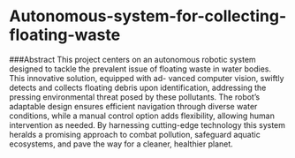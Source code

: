 # Autonomous-system-for-collecting-floating-waste
###Abstract
This project centers on an autonomous robotic system designed to tackle the prevalent
issue of floating waste in water bodies. This innovative solution, equipped with ad-
vanced computer vision, swiftly detects and collects floating debris upon identification,
addressing the pressing environmental threat posed by these pollutants. The robot’s
adaptable design ensures efficient navigation through diverse water conditions, while
a manual control option adds flexibility, allowing human intervention as needed. By
harnessing cutting-edge technology this system heralds a promising approach to combat
pollution, safeguard aquatic ecosystems, and pave the way for a cleaner, healthier
planet.
